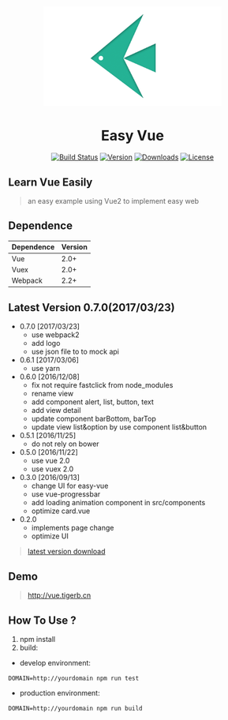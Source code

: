 
<p align="center">
    <img src="./src/images/logo-3.png" width="360px">
</p>   

<h1 align="center">Easy Vue</h1>

<p align="center">
<a href="http://vue.tigerb.cn/#/"><img src="https://img.shields.io/badge/build-passing-brightgreen.svg" alt="Build Status"></a>
<a href="https://github.com/TIGERB/easy-vue/releases"><img src="https://img.shields.io/badge/version-0.7.0-lightgrey.svg" alt="Version"></a>
<a href="https://github.com/TIGERB/easy-vue/releases"><img src="https://img.shields.io/badge/download-34.8kb-orange.svg" alt="Downloads"></a>
<a href="https://opensource.org/licenses/MIT"><img src="https://img.shields.io/badge/license-MIT-blue.svg" alt="License"></a>
</p>

## Learn Vue Easily

> an easy example using Vue2 to implement easy web


## Dependence
Dependence         |Version
-------------------|-------
Vue                |2.0+
Vuex               |2.0+
Webpack            |2.2+

## Latest Version 0.7.0(2017/03/23)
- 0.7.0 [2017/03/23]
  + use webpack2
  + add logo
  + use json file to to mock api
- 0.6.1 [2017/03/06]
  + use yarn
- 0.6.0 [2016/12/08]
  + fix not require fastclick from node_modules
  + rename view
  + add component alert, list, button, text
  + add view detail
  + update component barBottom, barTop
  + update view list&option by use component list&button
- 0.5.1 [2016/11/25]
  + do not rely on bower
- 0.5.0 [2016/11/22]
  + use vue 2.0
  + use vuex 2.0
- 0.3.0 [2016/09/13]
  + change UI for easy-vue
  + use vue-progressbar
  + add loading animation component in src/components
  + optimize card.vue
- 0.2.0
  + implements page change
  + optimize UI

> [latest version download](https://github.com/TIGERB/easy-vue/releases/tag/v0.7.0)

## Demo

> <http://vue.tigerb.cn>

## How To Use ?
1. npm install
2. build:
  - develop environment:
  ```
  DOMAIN=http://yourdomain npm run test
  ```
  - production environment:
  ```
  DOMAIN=http://yourdomain npm run build
  ```
